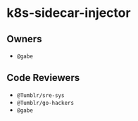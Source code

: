 # k8s-sidecar-injector

## Owners

* `@gabe`

## Code Reviewers

* `@Tumblr/sre-sys`
* `@Tumblr/go-hackers`
* `@gabe`
